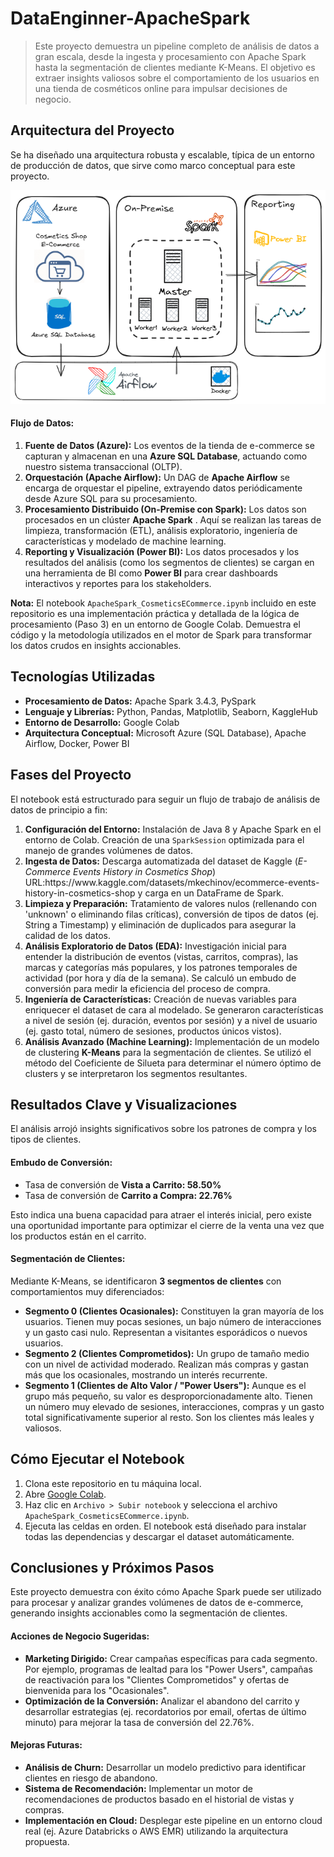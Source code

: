 # DataEnginner-ApacheSpark

<!DOCTYPE html>
<html lang="es">

<body>
           <blockquote>
            Este proyecto demuestra un pipeline completo de análisis de datos a gran escala, desde la ingesta y procesamiento con Apache Spark hasta la segmentación de clientes mediante K-Means. El objetivo es extraer insights valiosos sobre el comportamiento de los usuarios en una tienda de cosméticos online para impulsar decisiones de negocio.
        </blockquote>
        <h2 id="arquitectura-del-proyecto">Arquitectura del Proyecto</h2>
        <p>
            Se ha diseñado una arquitectura robusta y escalable, típica de un entorno de producción de datos, que sirve como marco conceptual para este proyecto.
        </p>
               <img src="SparkEcommerce.png" alt="Arquitectura del Proyecto de E-Commerce con Spark">
        <h4>Flujo de Datos:</h4>
        <ol>
            <li><strong>Fuente de Datos (Azure):</strong> Los eventos de la tienda de e-commerce se capturan y almacenan en una <strong>Azure SQL Database</strong>, actuando como nuestro sistema transaccional (OLTP).</li>
            <li><strong>Orquestación (Apache Airflow):</strong> Un DAG de <strong>Apache Airflow</strong> se encarga de orquestar el pipeline, extrayendo datos periódicamente desde Azure SQL para su procesamiento.</li>
            <li><strong>Procesamiento Distribuido (On-Premise con Spark):</strong> Los datos son procesados en un clúster <strong>Apache Spark</strong> . Aquí se realizan las tareas de limpieza, transformación (ETL), análisis exploratorio, ingeniería de características y modelado de machine learning.</li>
            <li><strong>Reporting y Visualización (Power BI):</strong> Los datos procesados y los resultados del análisis (como los segmentos de clientes) se cargan en una herramienta de BI como <strong>Power BI</strong> para crear dashboards interactivos y reportes para los stakeholders.</li>
        </ol>
        <p>
            <strong>Nota:</strong> El notebook <code>ApacheSpark_CosmeticsECommerce.ipynb</code> incluido en este repositorio es una implementación práctica y detallada de la lógica de procesamiento (Paso 3) en un entorno de Google Colab. Demuestra el código y la metodología utilizados en el motor de Spark para transformar los datos crudos en insights accionables.
       </p>     
        <h2 id="tecnologias-utilizadas">Tecnologías Utilizadas</h2>
        <ul>
            <li><strong>Procesamiento de Datos:</strong> Apache Spark 3.4.3, PySpark</li>
            <li><strong>Lenguaje y Librerías:</strong> Python, Pandas, Matplotlib, Seaborn, KaggleHub</li>
            <li><strong>Entorno de Desarrollo:</strong> Google Colab</li>
            <li><strong>Arquitectura Conceptual:</strong> Microsoft Azure (SQL Database), Apache Airflow, Docker, Power BI</li>
        </ul>
        <h2 id="fases-del-proyecto">Fases del Proyecto</h2>
        <p>El notebook está estructurado para seguir un flujo de trabajo de análisis de datos de principio a fin:</p>
        <ol>
            <li><strong>Configuración del Entorno:</strong> Instalación de Java 8 y Apache Spark en el entorno de Colab. Creación de una <code>SparkSession</code> optimizada para el manejo de grandes volúmenes de datos.</li>
            <li><strong>Ingesta de Datos:</strong> Descarga automatizada del dataset de Kaggle (<em>E-Commerce Events History in Cosmetics Shop</em>) URL:https://www.kaggle.com/datasets/mkechinov/ecommerce-events-history-in-cosmetics-shop y carga en un DataFrame de Spark.</li>
            <li><strong>Limpieza y Preparación:</strong> Tratamiento de valores nulos (rellenando con 'unknown' o eliminando filas críticas), conversión de tipos de datos (ej. String a Timestamp) y eliminación de duplicados para asegurar la calidad de los datos.</li>
            <li><strong>Análisis Exploratorio de Datos (EDA):</strong> Investigación inicial para entender la distribución de eventos (vistas, carritos, compras), las marcas y categorías más populares, y los patrones temporales de actividad (por hora y día de la semana). Se calculó un embudo de conversión para medir la eficiencia del proceso de compra.</li>
            <li><strong>Ingeniería de Características:</strong> Creación de nuevas variables para enriquecer el dataset de cara al modelado. Se generaron características a nivel de sesión (ej. duración, eventos por sesión) y a nivel de usuario (ej. gasto total, número de sesiones, productos únicos vistos).</li>
            <li><strong>Análisis Avanzado (Machine Learning):</strong> Implementación de un modelo de clustering <strong>K-Means</strong> para la segmentación de clientes. Se utilizó el método del Coeficiente de Silueta para determinar el número óptimo de clusters y se interpretaron los segmentos resultantes.</li>
        </ol>
        <h2 id="resultados-clave-y-visualizaciones">Resultados Clave y Visualizaciones</h2>
        <p>El análisis arrojó insights significativos sobre los patrones de compra y los tipos de clientes.</p>
        <h4>Embudo de Conversión:</h4>
        <ul>
            <li>Tasa de conversión de <strong>Vista a Carrito: 58.50%</strong></li>
            <li>Tasa de conversión de <strong>Carrito a Compra: 22.76%</strong></li>
        </ul>
        <p>Esto indica una buena capacidad para atraer el interés inicial, pero existe una oportunidad importante para optimizar el cierre de la venta una vez que los productos están en el carrito.</p>
        <h4>Segmentación de Clientes:</h4>
        <p>Mediante K-Means, se identificaron <strong>3 segmentos de clientes</strong> con comportamientos muy diferenciados:</p>
        <ul>
            <li><strong>Segmento 0 (Clientes Ocasionales):</strong> Constituyen la gran mayoría de los usuarios. Tienen muy pocas sesiones, un bajo número de interacciones y un gasto casi nulo. Representan a visitantes esporádicos o nuevos usuarios.</li>
            <li><strong>Segmento 2 (Clientes Comprometidos):</strong> Un grupo de tamaño medio con un nivel de actividad moderado. Realizan más compras y gastan más que los ocasionales, mostrando un interés recurrente.</li>
            <li><strong>Segmento 1 (Clientes de Alto Valor / "Power Users"):</strong> Aunque es el grupo más pequeño, su valor es desproporcionadamente alto. Tienen un número muy elevado de sesiones, interacciones, compras y un gasto total significativamente superior al resto. Son los clientes más leales y valiosos.</li>
        </ul>
        <h2 id="como-ejecutar-el-notebook">Cómo Ejecutar el Notebook</h2>
        <ol>
            <li>Clona este repositorio en tu máquina local.</li>
            <li>Abre <a href="https://colab.research.google.com/">Google Colab</a>.</li>
            <li>Haz clic en <code>Archivo > Subir notebook</code> y selecciona el archivo <code>ApacheSpark_CosmeticsECommerce.ipynb</code>.</li>
            <li>Ejecuta las celdas en orden. El notebook está diseñado para instalar todas las dependencias y descargar el dataset automáticamente.</li>
        </ol>
        <h2 id="conclusiones-y-proximos-pasos">Conclusiones y Próximos Pasos</h2>
        <p>Este proyecto demuestra con éxito cómo Apache Spark puede ser utilizado para procesar y analizar grandes volúmenes de datos de e-commerce, generando insights accionables como la segmentación de clientes.</p>
        <h4>Acciones de Negocio Sugeridas:</h4>
        <ul>
            <li><strong>Marketing Dirigido:</strong> Crear campañas específicas para cada segmento. Por ejemplo, programas de lealtad para los "Power Users", campañas de reactivación para los "Clientes Comprometidos" y ofertas de bienvenida para los "Ocasionales".</li>
            <li><strong>Optimización de la Conversión:</strong> Analizar el abandono del carrito y desarrollar estrategias (ej. recordatorios por email, ofertas de último minuto) para mejorar la tasa de conversión del 22.76%.</li>
        </ul>
        <h4>Mejoras Futuras:</h4>
        <ul>
            <li><strong>Análisis de Churn:</strong> Desarrollar un modelo predictivo para identificar clientes en riesgo de abandono.</li>
            <li><strong>Sistema de Recomendación:</strong> Implementar un motor de recomendaciones de productos basado en el historial de vistas y compras.</li>
            <li><strong>Implementación en Cloud:</strong> Desplegar este pipeline en un entorno cloud real (ej. Azure Databricks o AWS EMR) utilizando la arquitectura propuesta.</li>
        </ul>
    </div>
</body>
</html>
